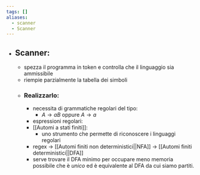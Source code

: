 ```yaml
---
tags: []
aliases:
  - scanner
  - Scanner
---
```


- ## Scanner:
	- spezza il programma in token e controlla che il linguaggio sia ammissibile
	- riempie parzialmente la tabella dei simboli
	- ### Realizzarlo:
		- necessita di grammatiche regolari del tipo:
			- $A\to aB$ oppure $A\to a$
		- espressioni regolari:
		- [[Automi a stati finiti]]:
			- uno strumento che permette di riconoscere i linguaggi regolari 
		- regex $\to$ [[Automi finiti non deterministici||NFA]] $\to$ [[Automi finiti deterministici||DFA]] 
		- serve trovare il DFA minimo per occupare meno memoria possibile che è _unico_ ed è equivalente al DFA da cui siamo partiti.